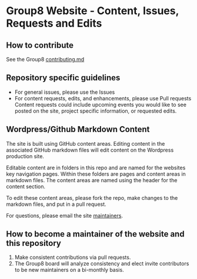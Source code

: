 # Group8 Website - Content, Issues, Requests and Edits

## How to contribute
See the Group8 [contributing.md](https://github.com/NAU-OSS/Group-8/blob/master/contributing.md)

## Repository specific guidelines
* For general issues, please use the Issues 
* For content requests, edits, and enhancements, please use Pull requests
Content requests could include upcoming events you would like to see posted on the site, project specific information, or requested edits.

## Wordpress/Github Markdown Content

The site is built using GitHub content areas. Editing content in the associated GitHub markdown files will edit content on the Wordpress production site.

Editable content are in folders in this repo and are named for the websites key navigation pages. Within these folders are pages and content areas in markdown files. The content areas are named using the header for the content section.

To edit these content areas, please fork the repo, make changes to the markdown files, and put in a pull request.

For questions, please email the site [maintainers](README.md).

## How to become a maintainer of the website and this repository
1. Make consistent contributions via pull requests.
2. The Group8 board will analyze consistency and elect invite contributors to be new maintainers on a bi-monthly basis. 
